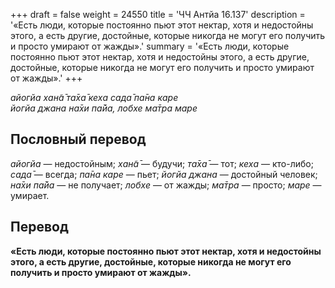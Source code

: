 +++
draft = false
weight = 24550
title = 'ЧЧ Антйа 16.137'
description = '«Есть люди, которые постоянно пьют этот нектар, хотя и недостойны этого, а есть другие, достойные, которые никогда не могут его получить и просто умирают от жажды».'
summary = '«Есть люди, которые постоянно пьют этот нектар, хотя и недостойны этого, а есть другие, достойные, которые никогда не могут его получить и просто умирают от жажды».'
+++

_айогйа хан̃а̄ та̄ха̄ кеха сада̄ па̄на каре  
йогйа джана на̄хи па̄йа, лобхе ма̄тра маре_

## Пословный перевод

_айогйа_ — недостойным; _хан̃а̄_ — будучи; _та̄ха̄_ — тот; _кеха_ — кто-либо; _сада̄_ — всегда; _па̄на_ _каре_ — пьет; _йогйа_ _джана_ — достойный человек; _на̄хи_ _па̄йа_ — не получает; _лобхе_ — от жажды; _ма̄тра_ — просто; _маре_ — умирает.

## Перевод

**«Есть люди, которые постоянно пьют этот нектар, хотя и недостойны этого, а есть другие, достойные, которые никогда не могут его получить и просто умирают от жажды».**
